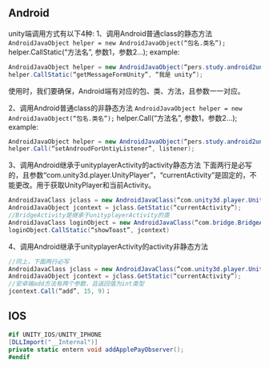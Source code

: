 
## Android

unity端调用方式有以下4种:
1、调用Android普通class的静态方法
`AndroidJavaObject helper = new AndroidJavaObject(“包名.类名”);`
helper.CallStatic(“方法名”, 参数1，参数2…);
example:

```c#
AndroidJavaObject helper = new AndroidJavaObject(“pers.study.android2unity.Helper”);
helper.CallStatic(“getMessageFormUnity”, “我是 unity”);
```

使用时，我们要确保，Android端有对应的包、类、方法，且参数一一对应。


2、调用Android普通class的非静态方法
`AndroidJavaObject helper = new AndroidJavaObject(“包名.类名”);`
helper.Call(“方法名”, 参数1，参数2…);
example:

```c#
AndroidJavaObject helper = new AndroidJavaObject(“pers.study.android2unity.Helper”);
helper.Call(“setAndroudForUntiyListener”, listener);
```

3、调用Android继承于unityplayerActivity的activity静态方法
下面两行是必写的，且参数“com.unity3d.player.UnityPlayer”，“currentActivity”是固定的，不能更改。用于获取UnityPlayer和当前Activity。

```c#
AndroidJavaClass jclass = new AndroidJavaClass(“com.unity3d.player.UnityPlayer”);
AndroidJavaObject jcontext = jclass.GetStatic(“currentActivity”);
//BridgeActivity是继承于unityplayerActivity的类
AndroidJavaClass loginObject = new AndroidJavaClass(“com.bridge.BridgeActivity”);
loginObject.CallStatic(“showToast”, jcontext)
```

4、调用Android继承于unityplayerActivity的activity非静态方法

```c#
//同上，下面两行必写
AndroidJavaClass jclass = new AndroidJavaClass(“com.unity3d.player.UnityPlayer”);
AndroidJavaObject jcontext = jclass.GetStatic(“currentActivity”);
//安卓端add方法有两个参数，且返回值为int类型
jcontext.Call(“add”, 15, 9)；
```


## IOS

```c#
#if UNITY_IOS/UNITY_IPHONE
[DLLImport("__Internal")]
private static entern void addApplePayObserver();
#endif
```
